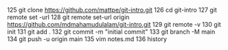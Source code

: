 125  git clone https://github.com/mattpe/git-intro.git
  126  cd git-intro
  127   git remote set -url
  128  git remote set-url origin https://github.com/mdmahamudulalam/git-intro.git
  129  git remote -v
  130  git init
  131  git add .
  132  git commit -m "initial commit"
  133  git branch -M main
  134  git push -u origin main
  135  vim notes.md
  136  history

